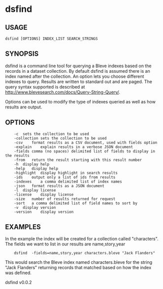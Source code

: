 
# dsfind

## USAGE

    dsfind [OPTIONS] INDEX_LIST SEARCH_STRINGS

## SYNOPSIS

dsfind is a command line tool for querying a Bleve indexes based on the records in a 
dataset collection. By default dsfind is assumed there is an index named after the 
collection. An option lets you choose different indexes to query. Results are 
written to standard out and are paged. The query syntax supported is described
at http://www.blevesearch.com/docs/Query-String-Query/.

Options can be used to modify the type of indexes queried as well as how results
are output.

## OPTIONS

```
	-c	sets the collection to be used
	-collection	sets the collection to be used
	-csv	format results as a CSV document, used with fields option
	-explain	explain results in a verbose JSON document
	-fields	comma (no spaces) delimited list of fields to display in the results
	-from	return the result starting with this result number
	-h	display help
	-help	display help
	-highlight	display highlight in search results
	-ids	output only a list of ids from results
	-indexes	a comma delimited list of index names
	-json	format results as a JSON document
	-l	display license
	-license	display license
	-size	number of results returned for request
	-sort	a comma delimited list of field names to sort by
	-v	display version
	-version	display version
```

## EXAMPLES

In the example the index will be created for a collection called "characters".
The fields we want to list in our results are name,story,year

```
    dsfind  -fields=name,story,year characters.bleve "Jack Flanders"
```

This would search the Bleve index named characters.bleve for the string "Jack Flanders" 
returning records that matched based on how the index was defined.


dsfind v0.0.2
